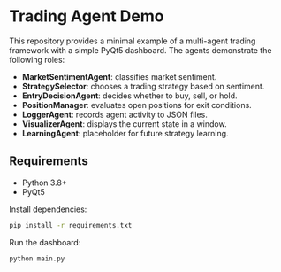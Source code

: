 # Trading Agent Demo

This repository provides a minimal example of a multi-agent trading framework with
a simple PyQt5 dashboard. The agents demonstrate the following roles:

- **MarketSentimentAgent**: classifies market sentiment.
- **StrategySelector**: chooses a trading strategy based on sentiment.
- **EntryDecisionAgent**: decides whether to buy, sell, or hold.
- **PositionManager**: evaluates open positions for exit conditions.
- **LoggerAgent**: records agent activity to JSON files.
- **VisualizerAgent**: displays the current state in a window.
- **LearningAgent**: placeholder for future strategy learning.

## Requirements

- Python 3.8+
- PyQt5

Install dependencies:

```bash
pip install -r requirements.txt
```

Run the dashboard:

```bash
python main.py
```
